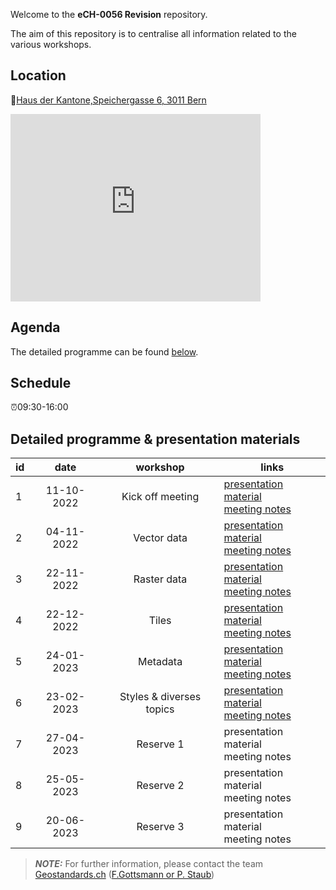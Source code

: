 Welcome to the **eCH-0056 Revision** repository.

The aim of this repository is to centralise all information related to the various workshops.

## Location

📌[Haus der Kantone,Speichergasse 6, 3011 Bern](https://map.geo.admin.ch/?lang=en&topic=ech&zoom=12.70&crosshair=marker&lon=7.442159509352746&lat=46.950550950909914)

<iframe src='https://map.geo.admin.ch/?lang=en&topic=ech&zoom=12.70&crosshair=marker&lon=7.442159509352746&lat=46.950550950909914' width='400' height='300' frameborder='0' style='border:0'></iframe>

## Agenda

The detailed programme can be found [below](https://mediacomem.github.io/eCH-0056-revision/#detailed-programme--presentation-materials).

## Schedule

⏰09:30-16:00 

## Detailed programme & presentation materials

| id | date | workshop | links |
|----|:----:|:--------:|---------------------|
| 1 | 11-10-2022 | Kick off meeting |  [presentation material](https://mediacomem.github.io/eCH-0056-revision/01_kick-off_meeting/index.html#1) <br/> [meeting notes](https://github.com/mediacomem/eCH-0056-revision/blob/main/01_kick-off_meeting/README.md) |
| 2 | 04-11-2022 |  Vector data |  [presentation material](https://github.com/MediaComem/eCH-0056-revision/blob/main/02_vector_data/WS-Vector-ppt.pdf) <br/> [meeting notes](https://github.com/mediacomem/eCH-0056-revision/blob/main/02_vector_data/README.md) |
| 3 | 22-11-2022 | Raster data |  [presentation material](https://github.com/MediaComem/eCH-0056-revision/blob/main/03_raster_data/WS-Raster-ppt.pdf) <br/> [meeting notes](https://github.com/mediacomem/eCH-0056-revision/blob/main/03_raster_data/README.md) |
| 4 | 22-12-2022 | Tiles |  [presentation material](https://mediacomem.github.io/eCH-0056-revision/04_tiles/WS-Tiles-ppt.pdf) <br/> [meeting notes](https://github.com/mediacomem/eCH-0056-revision/blob/main/04_tiles/README.md) |
| 5 | 24-01-2023 | Metadata |  [presentation material](https://github.com/MediaComem/eCH-0056-revision/blob/main/05_metadata/eCH-0056-WS-Metadaten.pdf) <br/> [meeting notes](https://github.com/mediacomem/eCH-0056-revision/blob/main/05_metadata/README.md) |
| 6 | 23-02-2023 | Styles & diverses topics |  [presentation material](https://github.com/MediaComem/eCH-0056-revision/blob/main/06_diverses_topics_styling/WS-Div-Styles.pdf) <br/> [meeting notes](https://github.com/MediaComem/eCH-0056-revision/tree/main/06_diverses_topics_styling/README.md) |
| 7 | 27-04-2023 | Reserve 1 |  presentation material <br/> meeting notes |
| 8 | 25-05-2023 | Reserve 2 |  presentation material <br/> meeting notes |
| 9 | 20-06-2023 | Reserve 3 |  presentation material <br/> meeting notes |

> **_NOTE:_** For further information, please contact the team [Geostandards.ch](https://geostandards.ch/) ([F.Gottsmann or P. Staub](standardisierung@geostandards.ch))
